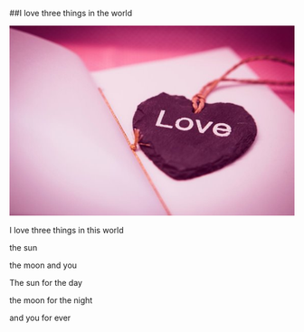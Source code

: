 ##I love three things in the world

![img](https://raw.githubusercontent.com/weiyangace/blog/master/images/beauty_0.jpg)

I love three things in this world

the sun

the moon and you

The sun for the day

the moon for the night
 
and you for ever
